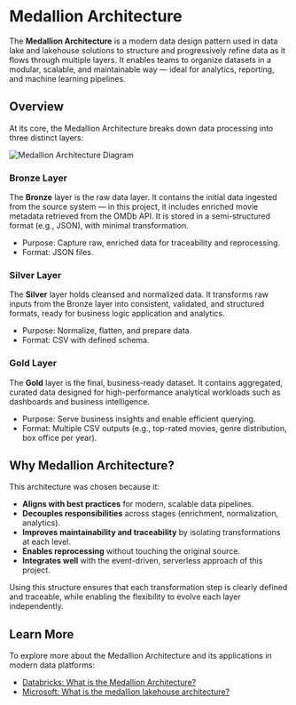 # Medallion Architecture

The **Medallion Architecture** is a modern data design pattern used in data lake and lakehouse solutions to structure and progressively refine data as it flows through multiple layers. It enables teams to organize datasets in a modular, scalable, and maintainable way — ideal for analytics, reporting, and machine learning pipelines.

## Overview

At its core, the Medallion Architecture breaks down data processing into three distinct layers:

![Medallion Architecture Diagram](/images/medallion.png)

### Bronze Layer
The **Bronze** layer is the raw data layer. It contains the initial data ingested from the source system — in this project, it includes enriched movie metadata retrieved from the OMDb API. It is stored in a semi-structured format (e.g., JSON), with minimal transformation.

- Purpose: Capture raw, enriched data for traceability and reprocessing.
- Format: JSON files.

### Silver Layer
The **Silver** layer holds cleansed and normalized data. It transforms raw inputs from the Bronze layer into consistent, validated, and structured formats, ready for business logic application and analytics.

- Purpose: Normalize, flatten, and prepare data.
- Format: CSV with defined schema.

### Gold Layer
The **Gold** layer is the final, business-ready dataset. It contains aggregated, curated data designed for high-performance analytical workloads such as dashboards and business intelligence.

- Purpose: Serve business insights and enable efficient querying.
- Format: Multiple CSV outputs (e.g., top-rated movies, genre distribution, box office per year).

## Why Medallion Architecture?

This architecture was chosen because it:

- **Aligns with best practices** for modern, scalable data pipelines.
- **Decouples responsibilities** across stages (enrichment, normalization, analytics).
- **Improves maintainability and traceability** by isolating transformations at each level.
- **Enables reprocessing** without touching the original source.
- **Integrates well** with the event-driven, serverless approach of this project.

Using this structure ensures that each transformation step is clearly defined and traceable, while enabling the flexibility to evolve each layer independently.


## Learn More

To explore more about the Medallion Architecture and its applications in modern data platforms:

- [Databricks: What is the Medallion Architecture?](https://www.databricks.com/glossary/medallion-architecture)
- [Microsoft: What is the medallion lakehouse architecture?](https://learn.microsoft.com/en-us/azure/databricks/lakehouse/medallion)
